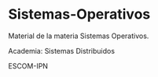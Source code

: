 # Sistemas-Operativos

Material de la materia Sistemas Operativos. 

Academia: Sistemas Distribuidos

ESCOM-IPN
